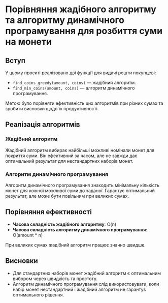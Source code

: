 # Порівняння жадібного алгоритму та алгоритму динамічного програмування для розбиття суми на монети

## Вступ

У цьому проекті реалізовано дві функції для видачі решти покупцеві:

- `find_coins_greedy(amount, coins)` — жадібний алгоритм.
- `find_min_coins(amount, coins)` — алгоритм динамічного програмування.

Метою було порівняти ефективність цих алгоритмів при різних сумах та зробити висновки щодо їх продуктивності.

## Реалізація алгоритмів

### Жадібний алгоритм

Жадібний алгоритм вибирає найбільші можливі номінали монет для покриття суми. Він ефективний за часом, але не завжди дає оптимальний результат для нестандартних наборів монет.

### Алгоритм динамічного програмування

Алгоритм динамічного програмування знаходить мінімальну кількість монет для кожної можливої суми до заданої. Гарантує оптимальний результат, але може бути повільним при великих сумах.

## Порівняння ефективності

- **Часова складність жадібного алгоритму**: O(n)
- **Часова складність алгоритму динамічного програмування**: O(amount * n)

При великих сумах жадібний алгоритм працює значно швидше.

## Висновки

- Для стандартних наборів монет жадібний алгоритм є оптимальним вибором через швидкість та простоту.
- Алгоритм динамічного програмування слід використовувати, коли набір монет нестандартний і жадібний алгоритм не гарантує оптимального рішення.

